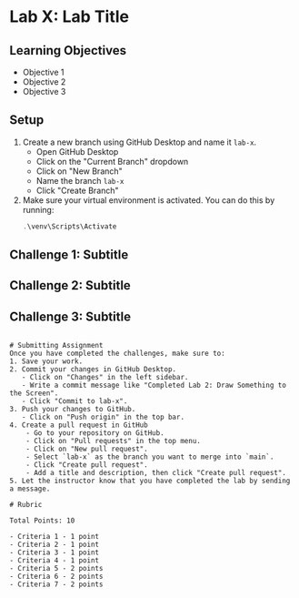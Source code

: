 # Lab X: Lab Title

## Learning Objectives

- Objective 1
- Objective 2
- Objective 3

## Setup
1. Create a new branch using GitHub Desktop and name it `lab-x`.
   - Open GitHub Desktop
   - Click on the "Current Branch" dropdown
   - Click on "New Branch"
   - Name the branch `lab-x`
   - Click "Create Branch"
2. Make sure your virtual environment is activated. You can do this by running:
   ```powershell
   .\venv\Scripts\Activate
   ```

## Challenge 1: Subtitle
## Challenge 2: Subtitle
## Challenge 3: Subtitle

```

# Submitting Assignment
Once you have completed the challenges, make sure to:
1. Save your work.
2. Commit your changes in GitHub Desktop.
   - Click on "Changes" in the left sidebar.
   - Write a commit message like "Completed Lab 2: Draw Something to the Screen".
   - Click "Commit to lab-x".
3. Push your changes to GitHub.
   - Click on "Push origin" in the top bar.
4. Create a pull request in GitHub
    - Go to your repository on GitHub.
    - Click on "Pull requests" in the top menu.
    - Click on "New pull request".
    - Select `lab-x` as the branch you want to merge into `main`.
    - Click "Create pull request".
    - Add a title and description, then click "Create pull request".
5. Let the instructor know that you have completed the lab by sending a message.

# Rubric

Total Points: 10

- Criteria 1 - 1 point
- Criteria 2 - 1 point
- Criteria 3 - 1 point
- Criteria 4 - 1 point
- Criteria 5 - 2 points
- Criteria 6 - 2 points
- Criteria 7 - 2 points
